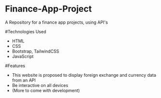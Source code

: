 # Finance-App-Project
A Repository for a finance app projects, using API's

#Technologies Used
- HTML
- CSS
- Bootstrap, TailwindCSS
- JavaScript

#Features 
- This website is proposed to display foreign exchange and currency data from an API
- Be interactive on all devices
- (More to come with development)
